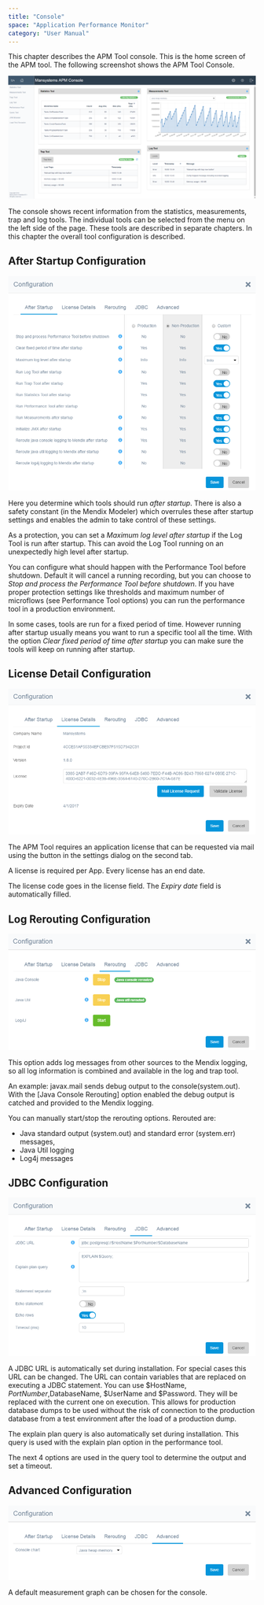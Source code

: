```yaml
---
title: "Console"
space: "Application Performance Monitor"
category: "User Manual"
---
```

This chapter describes the APM Tool console. This is the home screen of the APM tool. The following screenshot shows the APM Tool Console.

 ![](attachments/Console/Overview.png)

The console shows recent information from the statistics, measurements, trap and log tools. 
The individual tools can be selected from the menu on the left side of the page.
These tools are described in separate chapters. In this chapter the overall tool configuration is described.


## After Startup Configuration

![](attachments/Console/Settings_After_Startup.png)

Here you determine which tools should run _after startup_. 
There is also a safety constant (in the Mendix Modeler) which overrules these after startup settings and
 enables the admin to take control of these settings.

As a protection, you can set a _Maximum log level after startup_ if the Log Tool is run after startup. 
This can avoid the Log Tool running on an unexpectedly high level after startup.

You can configure what should happen with the Performance Tool before shutdown. 
Default it will cancel a running recording, 
but you can choose to _Stop and process the Performance Tool before shutdown_. 
If you have proper protection settings like thresholds and maximum number of microflows 
(see Performance Tool options) you can run the performance tool in a production environment.

In some cases, tools are run for a fixed period of time. 
However running after startup usually means you want to run a specific tool all the time. 
With the option _Clear fixed period of time after startup_ you can make sure 
the tools will keep on running after startup.

## License Detail Configuration

![](attachments/Console/Settings_License.png)

The APM Tool requires an application license that can be requested via mail using the button in the settings dialog on the second tab.

A license is required per App. Every license has an end date.

The license code goes in the license field. The _Expiry date_ field is automatically filled.


## Log Rerouting Configuration

![](attachments/Console/Settings_Rerouting.png)                       

This option adds log messages from other sources to the Mendix logging, 
so all log information is combined and available in the log and trap tool.

An example: javax.mail sends debug output to the console(system.out). 
With the [Java Console Rerouting] option enabled the debug output is catched and provided to the Mendix logging.

You can manually start/stop the rerouting options. Rerouted are:
* Java standard output (system.out) and standard error (system.err) messages,
* Java Util logging
* Log4j messages

## JDBC Configuration

![](attachments/Console/Settings_JDBC.png)                       

A JDBC URL is automatically set during installation. For special cases this URL can be changed.
The URL can contain variables that are replaced on executing a JDBC statement.
You can use $HostName, $PortNumber,$DatabaseName, $UserName and $Password. 
They will be replaced with the current one on execution. 
This allows for production database dumps to be used without the risk of connection to the production database from a test environment after the load of a production dump.


The explain plan query is also automatically set during installation. 
This query is used with the explain plan option in the performance tool.

The next 4 options are used in the query tool to determine the output and set a timeout.


## Advanced Configuration

![](attachments/Console/Settings_Advanced.png)                       

A default measurement graph can be chosen for the console.


